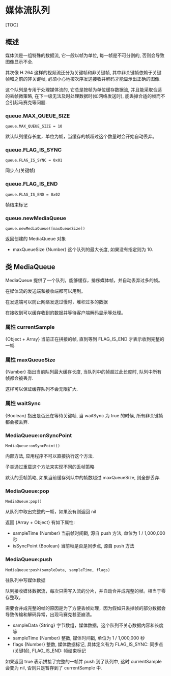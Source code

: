 # 媒体流队列

[TOC]

## 概述

媒体流是一组特殊的数据流, 它一般以帧为单位, 每一帧是不可分割的, 否则会导致图像显示不全.

其次像 H.264 这样的视频流还分为关键帧和非关键帧, 其中非关键帧依赖于关键帧和之前的非关键帧, 必须小心地按次序发送接收并解码才能显示出正确的图像.

这个队列是专用于处理媒体流的, 它总是按帧为单位缓存数据流, 并且能采取合适的丢帧微策略, 在下一级无法及时处理数据时(如网络发送时), 能丢掉合适的帧而不会引起马赛克等问题.

### queue.MAX_QUEUE_SIZE

    queue.MAX_QUEUE_SIZE = 10

默认队列缓存长度，单位为帧，当缓存的帧超过这个数量时会开始自动丢弃。


### queue.FLAG_IS_SYNC

    queue.FLAG_IS_SYNC = 0x01

同步点(关键帧)


### queue.FLAG_IS_END

    queue.FLAG_IS_END = 0x02

帧结束标记


### queue.newMediaQueue

    queue.newMediaQueue([maxQueueSize])

返回创建的 MediaQueue 对象

- maxQueueSize {Number} 这个队列的最大长度, 如果没有指定则为 10.

## 类 MediaQueue

MediaQueue 提供了一个队列，能够缓存，排序媒体帧，并自动丢弃过多的帧。

在媒体流的发送端和接收端都可以用到。

在发送端可以防止网络发送过慢时，堆积过多的数据

在接收到可以缓存收到的数据并等待客户端解码显示等处理。

### 属性 currentSample

{Object + Array} 当前正在拼接的帧, 直到等到 FLAG_IS_END 才表示收到完整的一帧.

### 属性 maxQueueSize

{Number} 指出当前队列最大缓存长度, 当队列中的帧超过此长度时, 队列中所有帧都会被丢弃.

这样可以保证缓存队列不会无限扩大.

### 属性 waitSync

{Boolean} 指出是否还在等待关键帧, 当 waitSync 为 true 的时候, 所有非关键帧都会被丢弃.


### MediaQueue:onSyncPoint

    MediaQueue:onSyncPoint()

内部方法, 应用程序不可以直接执行这个方法.

子类通过重载这个方法来实现不同的丢帧策略

默认的丢帧策略, 如果当前缓存列队中的帧数超过 maxQueueSize, 则全部丢弃.


### MediaQueue:pop

    MediaQueue:pop()

从队列中取出完整的一帧，如果没有则返回 nil

返回 {Array + Object} 有如下属性:

- sampleTime {Number} 当前帧时间戳, 源自 push 方法, 单位为 1 / 1,000,000 秒
- isSyncPoint {Boolean} 当前帧是否是同步点, 源自 push 方法


### MediaQueue:push

    MediaQueue:push(sampleData, sampleTime, flags)

往队列中写媒体数据

队列接收媒体数据流，每次只需写入流的分片，并自动合并成完整的帧。相当于零存整取。

需要合并成完整的帧的原因是为了方便丢帧处理，因为假如只丢掉帧的部分数据会导致传输和解码异常，出现马赛克甚至崩溃。

- sampleData {String} 字节数组，媒体数据，这个队列不关心数据内容和长度等
- sampleTime {Number} 整数, 媒体时间戳, 单位为 1 / 1,000,000 秒
- flags {Number} 整数, 媒体数据标记, 具体定义有为 FLAG_IS_SYNC: 同步点(关键帧), FLAG_IS_END: 帧结束标记

如果返回 true 表示拼接了完整的一帧并 push 到了队列中, 这时 currentSample 会变为 nil, 否则只是暂存到了 currentSample 中.
